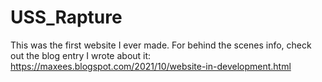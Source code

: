 # USS_Rapture

This was the first website I ever made. For behind the scenes info, check out the blog entry I wrote about it: https://maxees.blogspot.com/2021/10/website-in-development.html